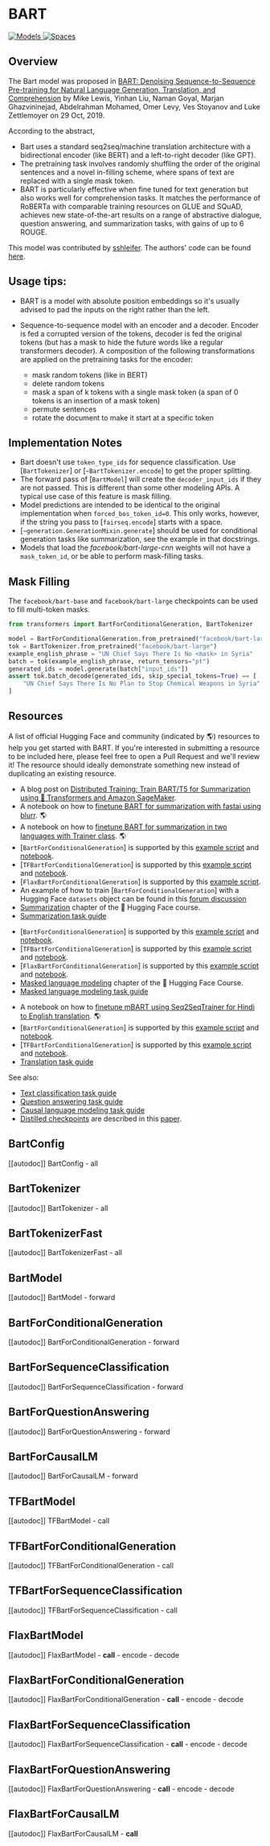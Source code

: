 <!--Copyright 2020 The HuggingFace Team. All rights reserved.

Licensed under the Apache License, Version 2.0 (the "License"); you may not use this file except in compliance with
the License. You may obtain a copy of the License at

http://www.apache.org/licenses/LICENSE-2.0

Unless required by applicable law or agreed to in writing, software distributed under the License is distributed on
an "AS IS" BASIS, WITHOUT WARRANTIES OR CONDITIONS OF ANY KIND, either express or implied. See the License for the
specific language governing permissions and limitations under the License.

⚠️ Note that this file is in Markdown but contain specific syntax for our doc-builder (similar to MDX) that may not be
rendered properly in your Markdown viewer.

-->

# BART

<div class="flex flex-wrap space-x-1">
<a href="https://huggingface.co/models?filter=bart">
<img alt="Models" src="https://img.shields.io/badge/All_model_pages-bart-blueviolet">
</a>
<a href="https://huggingface.co/spaces/docs-demos/bart-large-mnli">
<img alt="Spaces" src="https://img.shields.io/badge/%F0%9F%A4%97%20Hugging%20Face-Spaces-blue">
</a>
</div>

## Overview

The Bart model was proposed in [BART: Denoising Sequence-to-Sequence Pre-training for Natural Language Generation,
Translation, and Comprehension](https://arxiv.org/abs/1910.13461) by Mike Lewis, Yinhan Liu, Naman Goyal, Marjan
Ghazvininejad, Abdelrahman Mohamed, Omer Levy, Ves Stoyanov and Luke Zettlemoyer on 29 Oct, 2019.

According to the abstract,

- Bart uses a standard seq2seq/machine translation architecture with a bidirectional encoder (like BERT) and a
  left-to-right decoder (like GPT).
- The pretraining task involves randomly shuffling the order of the original sentences and a novel in-filling scheme,
  where spans of text are replaced with a single mask token.
- BART is particularly effective when fine tuned for text generation but also works well for comprehension tasks. It
  matches the performance of RoBERTa with comparable training resources on GLUE and SQuAD, achieves new
  state-of-the-art results on a range of abstractive dialogue, question answering, and summarization tasks, with gains
  of up to 6 ROUGE.

This model was contributed by [sshleifer](https://huggingface.co/sshleifer). The authors' code can be found [here](https://github.com/pytorch/fairseq/tree/master/examples/bart).

## Usage tips:

- BART is a model with absolute position embeddings so it's usually advised to pad the inputs on the right rather than
  the left.
- Sequence-to-sequence model with an encoder and a decoder. Encoder is fed a corrupted version of the tokens, decoder is fed the original tokens (but has a mask to hide the future words like a regular transformers decoder). A composition of the following transformations are applied on the pretraining tasks for the encoder:

  * mask random tokens (like in BERT)
  * delete random tokens
  * mask a span of k tokens with a single mask token (a span of 0 tokens is an insertion of a mask token)
  * permute sentences
  * rotate the document to make it start at a specific token

## Implementation Notes

- Bart doesn't use `token_type_ids` for sequence classification. Use [`BartTokenizer`] or
  [`~BartTokenizer.encode`] to get the proper splitting.
- The forward pass of [`BartModel`] will create the `decoder_input_ids` if they are not passed.
  This is different than some other modeling APIs. A typical use case of this feature is mask filling.
- Model predictions are intended to be identical to the original implementation when
  `forced_bos_token_id=0`. This only works, however, if the string you pass to
  [`fairseq.encode`] starts with a space.
- [`~generation.GenerationMixin.generate`] should be used for conditional generation tasks like
  summarization, see the example in that docstrings.
- Models that load the *facebook/bart-large-cnn* weights will not have a `mask_token_id`, or be able to perform
  mask-filling tasks.

## Mask Filling

The `facebook/bart-base` and `facebook/bart-large` checkpoints can be used to fill multi-token masks.

```python
from transformers import BartForConditionalGeneration, BartTokenizer

model = BartForConditionalGeneration.from_pretrained("facebook/bart-large", forced_bos_token_id=0)
tok = BartTokenizer.from_pretrained("facebook/bart-large")
example_english_phrase = "UN Chief Says There Is No <mask> in Syria"
batch = tok(example_english_phrase, return_tensors="pt")
generated_ids = model.generate(batch["input_ids"])
assert tok.batch_decode(generated_ids, skip_special_tokens=True) == [
    "UN Chief Says There Is No Plan to Stop Chemical Weapons in Syria"
]
```

## Resources

A list of official Hugging Face and community (indicated by 🌎) resources to help you get started with BART. If you're interested in submitting a resource to be included here, please feel free to open a Pull Request and we'll review it! The resource should ideally demonstrate something new instead of duplicating an existing resource.

<PipelineTag pipeline="summarization"/>

- A blog post on [Distributed Training: Train BART/T5 for Summarization using 🤗 Transformers and Amazon SageMaker](https://huggingface.co/blog/sagemaker-distributed-training-seq2seq).
- A notebook on how to [finetune BART for summarization with fastai using blurr](https://colab.research.google.com/github/ohmeow/ohmeow_website/blob/master/posts/2021-05-25-mbart-sequence-classification-with-blurr.ipynb). 🌎
- A notebook on how to [finetune BART for summarization in two languages with Trainer class](https://colab.research.google.com/github/elsanns/xai-nlp-notebooks/blob/master/fine_tune_bart_summarization_two_langs.ipynb). 🌎
- [`BartForConditionalGeneration`] is supported by this [example script](https://github.com/huggingface/transformers/tree/main/examples/pytorch/summarization) and [notebook](https://colab.research.google.com/github/huggingface/notebooks/blob/main/examples/summarization.ipynb).
- [`TFBartForConditionalGeneration`] is supported by this [example script](https://github.com/huggingface/transformers/tree/main/examples/tensorflow/summarization) and [notebook](https://colab.research.google.com/github/huggingface/notebooks/blob/main/examples/summarization-tf.ipynb).
- [`FlaxBartForConditionalGeneration`] is supported by this [example script](https://github.com/huggingface/transformers/tree/main/examples/flax/summarization).
- An example of how to train [`BartForConditionalGeneration`] with a Hugging Face `datasets` object can be found in this [forum discussion](https://discuss.huggingface.co/t/train-bart-for-conditional-generation-e-g-summarization/1904)
- [Summarization](https://huggingface.co/course/chapter7/5?fw=pt#summarization) chapter of the 🤗 Hugging Face course.
- [Summarization task guide](../tasks/summarization)

<PipelineTag pipeline="fill-mask"/>

- [`BartForConditionalGeneration`] is supported by this [example script](https://github.com/huggingface/transformers/tree/main/examples/pytorch/language-modeling#robertabertdistilbert-and-masked-language-modeling) and [notebook](https://colab.research.google.com/github/huggingface/notebooks/blob/main/examples/language_modeling.ipynb).
- [`TFBartForConditionalGeneration`] is supported by this [example script](https://github.com/huggingface/transformers/tree/main/examples/tensorflow/language-modeling#run_mlmpy) and [notebook](https://colab.research.google.com/github/huggingface/notebooks/blob/main/examples/language_modeling-tf.ipynb).
- [`FlaxBartForConditionalGeneration`] is supported by this [example script](https://github.com/huggingface/transformers/tree/main/examples/flax/language-modeling#masked-language-modeling) and [notebook](https://colab.research.google.com/github/huggingface/notebooks/blob/main/examples/masked_language_modeling_flax.ipynb).
- [Masked language modeling](https://huggingface.co/course/chapter7/3?fw=pt) chapter of the 🤗 Hugging Face Course.
- [Masked language modeling task guide](../tasks/masked_language_modeling)

<PipelineTag pipeline="translation"/>

- A notebook on how to [finetune mBART using Seq2SeqTrainer for Hindi to English translation](https://colab.research.google.com/github/vasudevgupta7/huggingface-tutorials/blob/main/translation_training.ipynb). 🌎
- [`BartForConditionalGeneration`] is supported by this [example script](https://github.com/huggingface/transformers/tree/main/examples/pytorch/translation) and [notebook](https://colab.research.google.com/github/huggingface/notebooks/blob/main/examples/translation.ipynb).
- [`TFBartForConditionalGeneration`] is supported by this [example script](https://github.com/huggingface/transformers/tree/main/examples/tensorflow/translation) and [notebook](https://colab.research.google.com/github/huggingface/notebooks/blob/main/examples/translation-tf.ipynb).
- [Translation task guide](../tasks/translation)

See also:
- [Text classification task guide](../tasks/sequence_classification)
- [Question answering task guide](../tasks/question_answering)
- [Causal language modeling task guide](../tasks/language_modeling)
- [Distilled checkpoints](https://huggingface.co/models?search=distilbart) are described in this [paper](https://arxiv.org/abs/2010.13002).

## BartConfig

[[autodoc]] BartConfig
    - all

## BartTokenizer

[[autodoc]] BartTokenizer
    - all

## BartTokenizerFast

[[autodoc]] BartTokenizerFast
    - all


<frameworkcontent>
<pt>

## BartModel

[[autodoc]] BartModel
    - forward

## BartForConditionalGeneration

[[autodoc]] BartForConditionalGeneration
    - forward

## BartForSequenceClassification

[[autodoc]] BartForSequenceClassification
    - forward

## BartForQuestionAnswering

[[autodoc]] BartForQuestionAnswering
    - forward

## BartForCausalLM

[[autodoc]] BartForCausalLM
    - forward

</pt>
<tf>

## TFBartModel

[[autodoc]] TFBartModel
    - call

## TFBartForConditionalGeneration

[[autodoc]] TFBartForConditionalGeneration
    - call

## TFBartForSequenceClassification

[[autodoc]] TFBartForSequenceClassification
    - call

</tf>
<jax>

## FlaxBartModel

[[autodoc]] FlaxBartModel
    - __call__
    - encode
    - decode

## FlaxBartForConditionalGeneration

[[autodoc]] FlaxBartForConditionalGeneration
    - __call__
    - encode
    - decode

## FlaxBartForSequenceClassification

[[autodoc]] FlaxBartForSequenceClassification
    - __call__
    - encode
    - decode

## FlaxBartForQuestionAnswering

[[autodoc]] FlaxBartForQuestionAnswering
    - __call__
    - encode
    - decode

## FlaxBartForCausalLM

[[autodoc]] FlaxBartForCausalLM
    - __call__
</jax>
</frameworkcontent>




